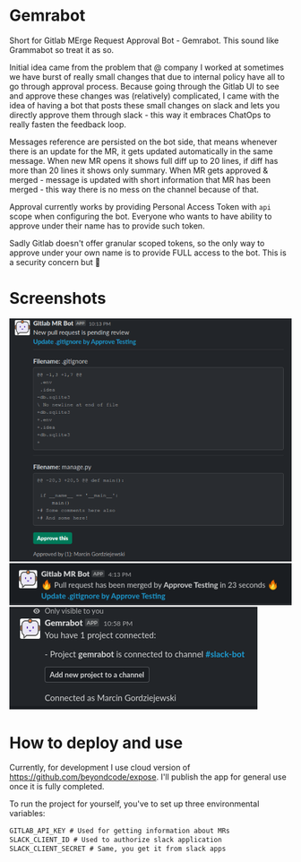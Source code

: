 # Gemrabot
Short for Gitlab MErge Request Approval Bot - Gemrabot. This sound like Grammabot so treat it as so. 

Initial idea came from the problem that @ company I worked at sometimes we have burst of really 
small changes that due to internal policy have all to go through approval process. Because going through the 
Gitlab UI to see and approve these changes was (relatively) complicated, I came with the idea of having a bot 
that posts these small changes on slack and lets you directly approve them through slack - this way it embraces
ChatOps to really fasten the feedback loop. 

Messages reference are persisted on the bot side, that means whenever there is an update for the MR, 
it gets updated automatically in the same message. When new MR opens it shows full diff up to 20 lines,
if diff has more than 20 lines it shows only summary. When MR gets approved & merged - message is updated with short
information that MR has been merged - this way there is no mess on the channel because of that.

Approval currently works by providing Personal Access Token with `api` scope when configuring the bot.
Everyone who wants to have ability to approve under their name has to provide such token. 

Sadly Gitlab doesn't offer granular scoped tokens, so the only way to approve under your own name is to 
provide FULL access to the bot. This is a security concern but :shrug:

# Screenshots
![Screenshot showing new MR pending for review](./screenshots/screenshot_new_mr.png)
![Screenshot showing merged MR](./screenshots/screenshot_merged_mr.png)
![Screenshot showing /gemrabot command](./screenshots/screenshot_gemrabot_command.png)


# How to deploy and use
Currently, for development I use cloud version of https://github.com/beyondcode/expose. 
I'll publish the app for general use once it is fully completed.

To run the project for yourself, you've to set up three environmental variables:
```
GITLAB_API_KEY # Used for getting information about MRs 
SLACK_CLIENT_ID # Used to authorize slack application
SLACK_CLIENT_SECRET # Same, you get it from slack apps 
 ```

